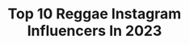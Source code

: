 ---
title: Top 10 Reggae Instagram Influencers In 2023
description: >-
  Find top reggae Instagram influencers in 2023. Most popular hashtags: #gram #dj #cannalogica.
platform: Instagram
hits: 2291
text_top: Identify the top-rated Instagram influencers on inBeat.
text_bottom: Our platform holds 2291 Instagram influencers like this for you to connect with.
profiles:
  - username: "pendejaonwheels"
    fullname: >-
      isabella
    bio: >-
      🌈 Latina Roller Skater & Actor from Miami ♏️ 🍾1/2 of @perreoenpatines - A queer, reggaeton skate party ‼️ 💌 PendejaOnWheels@Gmail.com
    location: "United States"
    followers: 16352
    engagement: 297
    commentsToLikes: 0.058756
    id: ckaotc0z3v9260i78i6dzvshm
    verified: false
    hashtags: "#rollerskater, #fitness, #rollerdisco, #skills"
  - username: "koniyahhh"
    fullname: >-
      Konya Plummer
    bio: >-
      +Pro footballer @orlpride +Reggae Girlz #5 🇯🇲 +UCF ALUM ⚔️ -Management: @uppervathletes
    location: ""
    followers: 5369
    engagement: 1573
    commentsToLikes: 0.048526
    id: ck6uakfwp42700j71cpo2xkvp
    verified: false
    hashtags: "#skincare, #cannalogica, #hemp, #cbd"
  - username: "bun_bun10"
    fullname: >-
      Khadija Shaw
    bio: >-
      Reggae Girlz #11 Girondins de Bordeaux 🔵⚪️ @nike Info@avsports.co 🌴 🇯🇲
    location: ""
    followers: 14293
    engagement: 1650
    commentsToLikes: 0.020626
    id: ck6u1ckopkxj10j71zda6jblj
    verified: true
    hashtags: "#nolimit, #justdoit, #strikehard, #stayhome"
  - username: "arletterm"
    fullname: >-
      Arlette Ramirez Marcos
    bio: >-
      🇲🇽♉️ Embajadora del Reggaeton aka Arly G Host de @trapeoyperreo ✨🖤 @vixenarmymty VXN Master Trainer Co-Founder @latina.tribe 📲 @theinnfluencers
    location: "Venezuela"
    followers: 17918
    engagement: 789
    commentsToLikes: 0.103266
    id: ckf5s67kceu1w0j230hdh93gi
    verified: false
    hashtags: "#loading, #bodychallenge, #eutdm, #badbunny"
  - username: "djosmancr"
    fullname: >-
      
    bio: >-
      @grlabrand @omr.kong @reggaecr
    location: ""
    followers: 10197
    engagement: 511
    commentsToLikes: 0.095159
    id: ck5qef50z06ec0i11jdlz8w5e
    verified: false
    hashtags: "#show, #dancehall, #dj, #like"
  - username: "davidramjamrodigan"
    fullname: >-
      David Rodigan MBE. OD.
    bio: >-
      43 Years in Reggae. BBC 1Xtra Bookings: lucy.putman@paradigmagency.com
    location: "United Kingdom"
    followers: 98541
    engagement: 526
    commentsToLikes: 0.050940
    id: ck0w6088q6aci0i1923maze4m
    verified: true
    hashtags: "#reggae, #tune, #summer"
  - username: "homer_elmeromero"
    fullname: >-
      H
    bio: >-
      @barderos 🔫 MDB CREW. ⬇️ REGGAETON SESSION #3
    location: "Argentina"
    followers: 627358
    engagement: 1271
    commentsToLikes: 0.006759
    id: ck0u7oil359c20i19tjoiaq1g
    verified: true
    hashtags: ""
  - username: "gracielarodarte"
    fullname: >-
      Graciela
    bio: >-
      reggaetón enthusiast | AZ |
    location: "United States"
    followers: 6125
    engagement: 1583
    commentsToLikes: 0.016820
    id: ck8t3xr024vh30j78qotlm6wg
    verified: false
    hashtags: ""
  - username: "bobmarlon_oficial"
    fullname: >-
      Marlon Onassis
    bio: >-
      Bob Marlon - Cantor/Compositor de Natal/RN 🔥#reggaemusic #potiguar #reggaebrasil ⬇️“TODOS PRECISAM DO AMOR”⬇️
    location: "Brazil"
    followers: 15396
    engagement: 248
    commentsToLikes: 0.116834
    id: ck5qbqw0umynp0i11az2pvfy9
    verified: false
    hashtags: "#tbt, #gratid, #givethanks"
  - username: "rocioragonesi"
    fullname: >-
      Rago🤪
    bio: >-
      Instructora de reggaeton | Bailarina Ed.fisica - UNLAM CANJES/ PUBLICIDAD AL MD @r.rkids @r.r_indumentaria @rragonesi.clases
    location: "Argentina"
    followers: 34428
    engagement: 504
    commentsToLikes: 0.020843
    id: ck55jq5d4xjo80i111oeisily
    verified: false
    hashtags: "#twerk, #entucuerporemix, #entucuerpo, #reggaetonestrella"
---